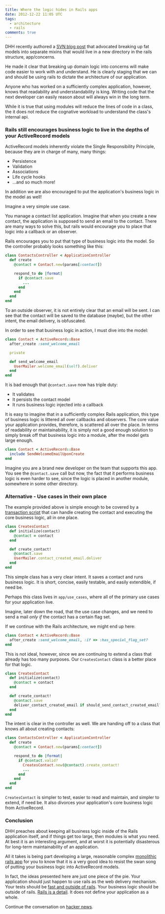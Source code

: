 ```yaml
---
title: Where the logic hides in Rails apps
date: 2012-12-22 11:05 UTC
tags:
  - architecture
  - rails
comments: true
---
```


DHH recently authored a [SVN blog post](http://37signals.com/svn/posts/3372-put-chubby-models-on-a-diet-with-concerns) that advocated breaking up fat models into separate mixins that would live in a new directory in the rails structure, app/concerns.

He made it clear that breaking up domain logic into concerns will make code easier to work with and understand.   He is clearly staging that we can and should be using rails to dictate the architecture of our application.

Anyone who has worked on a sufficiently complex application, however, knows that readability and understandability is king.  Writing code that the next developer can easily reason about will always win in the long term.

While it is true that using modules will reduce the lines of code in a class, the it does not reduce the cognative workload to understand the class's internal api.
<!--more-->

### Rails still encourages business logic to live in the depths of your ActiveRecord models


ActiveRecord models inherently violate the Single Responsibility Principle, because they are in charge of many, many things:

 * Persistence
 * Validation
 * Associations
 * Life cycle hooks
 * ...and so much more!

In addition we are also encouraged to put the application's business logic in the model as well!

Imagine a very simple use case.

You manage a contact list application.  Imagine that when you create a new contact, the application is supposed to send an email to the contact.  There are many ways to solve this, but rails would encourage you to place that logic into a callback or an observer.

Rails encourages you to put that type of business logic into the model.  So the controller probably looks something like this:

```ruby
class ContactsController < ApplicationController
  def create
    @contact = Contact.new(params[:contact])

    respond_to do |format|
      if @contact.save
        ...
      end
    end
  end
end
```

To an outside observer, it is not entirely clear that an email will be sent.  I can see that the contact will be saved to the database (maybe), but the other intent, the email delivery, is obfuscated.

In order to see that business logic in action, I must dive into the model:

```ruby
class Contact < ActiveRecord::Base
  after_create :send_welcome_email

  private

  def send_welcome_email
    UserMailer.welcome_email(self).deliver
  end
end
```

It is bad enough that `@contact.save` now has triple duty:

 * It validates
 * It persists the contact model
 * It runs business logic injected into a callback

It is easy to imagine that in a sufficiently complex Rails application, this type of business logic is littered all over callbacks and observers.  The core value your application provides, therefore, is scattered all over the place.  In terms of
readability or maintainability, it is simply not a good enough solution to simply break off that business logic into a module, after the model gets large enough.

```ruby
class Contact < ActiveRecord::Base
  include SendWelcomeEmailUponCreate
end
```

Imagine you are a brand new developer on the team that supports this app.  You see the `@contact.save` call but now, the fact that it performs business logic is even harder to see, since the logic is placed in another module, somewhere in some other directory.

### Alternative - Use cases in their own place

The example provided above is simple enough to be covered by a [transaction script](http://martinfowler.com/eaaCatalog/transactionScript.html) that can handle creating the contact and executing the core business logic, all in one place.

```ruby
class CreatesContact
  def initialize(contact)
    @contact = contact
  end

  def create_contact!
    @contact.save
    UserMailer.contact_created_email.deliver
  end
end
```

This simple class has a very clear intent.  It saves a contact and runs business logic.  It is short, concise, easily testable, and easily extendible, if need be.

Perhaps this class lives in `app/use_cases`, where all of the primary use cases for your application live.

Imagine, later down the road, that the use case changes, and we need to send a mail _only if_ the contact has a certain flag set.

If we continue with the Rails architecture, we might end up here:

```ruby
class Contact < ActiveRecord::Base
  after_create :send_welcome_email, :if => :has_special_flag_set?
end
```

This is not ideal, however,  since we are continuing to extend a class that already has too many purposes.  Our `CreatesContact` class is a better place for that logic.

```ruby
class CreatesContact
  def initialize(contact)
    @contact = contact
  end

  def create_contact!
    @contact.save
    deliver_contact_created_email if should_send_contact_created_email?
  end
end
```

The intent is clear in the controller as well.  We are handing off to a class that knows all about creating contacts:

```ruby
class ContactsController < ApplicationController
  def create
    @contact = Contact.new(params[:contact])

    respond_to do |format|
      if @contact.valid?
        CreatesContact.new(@contact).create_contact!
        ...
      end
    end
  end
end
```

`CreatesContact` is simpler to test, easier to read and maintain, and simpler to extend, if need be.  It also divorces your application's core business logic from ActiveRecord.

### Conclusion

DHH preaches about keeping all business logic inside of the Rails application itself, and if things get too large, then modules is what you need.  At best it is an interesting argument, and at worst it is potentially disasterous for long-term
maintainability of an application.

All it takes is being part developing a large, reasonable complex [monolithic rails app](http://confreaks.com/videos/1125-gogaruco2012-mega-rails) for you to know that it is a very good idea to resist the swan song of putting your business logic into ActiveRecord models.

In fact, the ideas presented here are just one piece of the pie.  Your application should just happen to use rails as the web delivery mechanism.  Your tests should be [fast and outside of
rails](http://www.confreaks.com/videos/641-gogaruco2011-fast-rails-tests).  Your business logic should be outside of rails.  [Rails is a detail](http://www.confreaks.com/videos/759-rubymidwest2011-keynote-architecture-the-lost-years).  It does not define your application as a whole.

Continue the conversation on [hacker
news](http://news.ycombinator.com/item?id=4960232).
